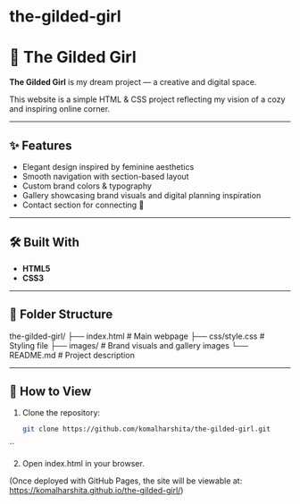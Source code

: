 # the-gilded-girl

# 🌸 The Gilded Girl

**The Gilded Girl** is my dream project — a creative and digital space.  

This website is a simple HTML & CSS project reflecting my vision of a cozy and inspiring online corner.  

---

## ✨ Features
- Elegant design inspired by feminine aesthetics  
- Smooth navigation with section-based layout  
- Custom brand colors & typography 
- Gallery showcasing brand visuals and digital planning inspiration  
- Contact section for connecting 💌  

---

## 🛠️ Built With
- **HTML5**  
- **CSS3**    

---

## 📂 Folder Structure
the-gilded-girl/
├── index.html # Main webpage
├── css/style.css # Styling file
├── images/ # Brand visuals and gallery images
└── README.md # Project description


---

## 🚀 How to View
1. Clone the repository:  
   ``` bash
   git clone https://github.com/komalharshita/the-gilded-girl.git
``

2. Open index.html in your browser.

(Once deployed with GitHub Pages, the site will be viewable at:
https://komalharshita.github.io/the-gilded-girl/)
